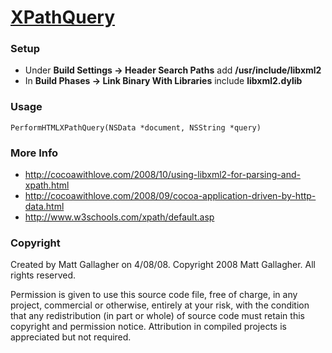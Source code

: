 [XPathQuery](http://cocoawithlove.com/2008/10/using-libxml2-for-parsing-and-xpath.html)
===

### Setup

- Under **Build Settings → Header Search Paths** add **/usr/include/libxml2**
- In **Build Phases → Link Binary With Libraries** include **libxml2.dylib**

### Usage

    PerformHTMLXPathQuery(NSData *document, NSString *query)

### More Info

- http://cocoawithlove.com/2008/10/using-libxml2-for-parsing-and-xpath.html
- http://cocoawithlove.com/2008/09/cocoa-application-driven-by-http-data.html
- http://www.w3schools.com/xpath/default.asp

### Copyright

Created by Matt Gallagher on 4/08/08.
Copyright 2008 Matt Gallagher. All rights reserved.

Permission is given to use this source code file, free of charge, in any project, commercial or otherwise, entirely at your risk, with the condition that any redistribution (in part or whole) of source code must retain this copyright and permission notice. Attribution in compiled projects is appreciated but not required.
